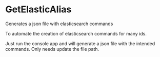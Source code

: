 # GetElasticAlias
Generates a json file with elasticsearch commands

To automate the creation of elasticsearch commands for many ids.

Just run the console app and will generate a json file with the intended commands.
Only needs update the file path.
